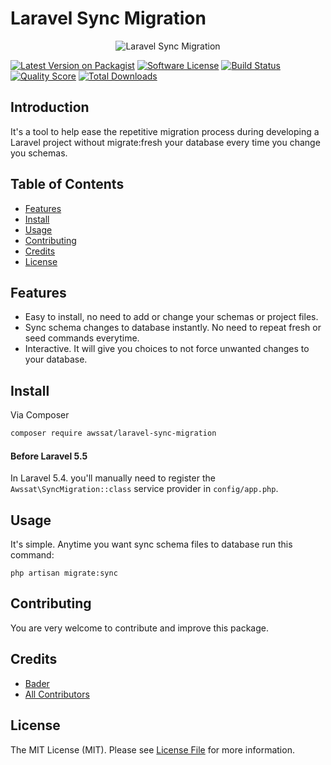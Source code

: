# Laravel Sync Migration

<p align="center"> 
    <img src="https://i.imgur.com/OP83jHA.jpg" alt="Laravel Sync Migration">
</p>


[![Latest Version on Packagist][ico-version]][link-packagist]
[![Software License][ico-license]](LICENSE.md)
[![Build Status][ico-travis]][link-travis]
[![Quality Score][ico-code-quality]][link-code-quality]
[![Total Downloads][ico-downloads]][link-downloads]


## Introduction
It's a tool to help ease the repetitive migration process during developing a Laravel project without migrate:fresh your database every time you change you schemas.


## Table of Contents
  * [Features](#features)
  * [Install](#install)
  * [Usage](#usage)
  * [Contributing](#contributing)
  * [Credits](#credits)
  * [License](#license)
  
  
  
## Features
- Easy to install, no need to add or change your schemas or project files.
- Sync schema changes to database instantly. No need to repeat fresh or seed commands everytime.
- Interactive. It will give you choices to not force unwanted changes to your database.




## Install

Via Composer
```bash
composer require awssat/laravel-sync-migration
```


#### Before Laravel 5.5
In Laravel 5.4. you'll manually need to register the `Awssat\SyncMigration::class` service provider in `config/app.php`.


## Usage

It's simple. Anytime you want sync schema files to database run this command:
```
php artisan migrate:sync
```


## Contributing

You are very welcome to contribute and improve this package.


## Credits

- [Bader][link-author]
- [All Contributors][link-contributors]

## License

The MIT License (MIT). Please see [License File](LICENSE.md) for more information.

[ico-version]: https://img.shields.io/packagist/v/awssat/laravel-sync-migration.svg?style=flat-square
[ico-license]: https://img.shields.io/badge/license-MIT-brightgreen.svg?style=flat-square
[ico-travis]: https://travis-ci.org/awssat/laravel-sync-migration.svg?branch=master
[ico-code-quality]: https://scrutinizer-ci.com/g/awssat/laravel-sync-migration/badges/quality-score.png?b=master
[ico-downloads]: https://img.shields.io/packagist/dt/awssat/laravel-sync-migration.svg?style=flat-square

[link-packagist]: https://packagist.org/packages/awssat/laravel-sync-migration
[link-travis]: https://travis-ci.org/awssat/laravel-sync-migration
[link-scrutinizer]: https://scrutinizer-ci.com/g/awssat/laravel-sync-migration/code-structure
[link-code-quality]: https://scrutinizer-ci.com/g/awssat/laravel-sync-migration
[link-downloads]: https://packagist.org/packages/awssat/laravel-sync-migration
[link-author]: https://github.com/if4lcon
[link-contributors]: ../../contributors
